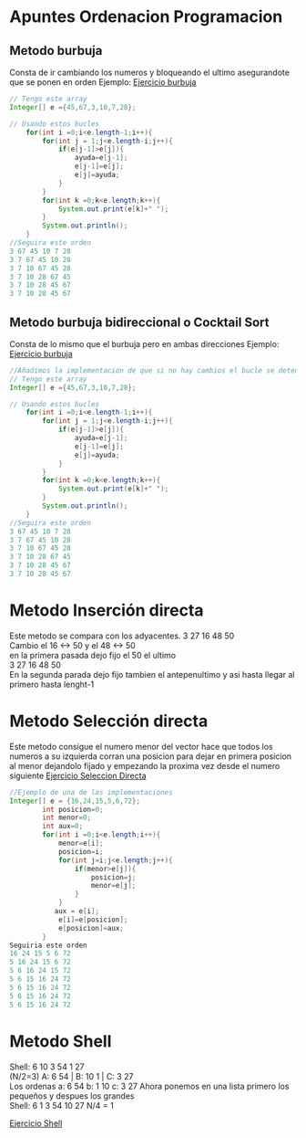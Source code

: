# Apuntes Ordenacion Programacion
## Metodo burbuja
Consta de ir cambiando los numeros y bloqueando el ultimo asegurandote que se ponen en orden Ejemplo:
[Ejercicio burbuja](burbuja.java)
```java
// Tengo este array
Integer[] e ={45,67,3,10,7,28};

// Usando estos bucles
    for(int i =0;i<e.length-1;i++){
        for(int j = 1;j<e.length-i;j++){
            if(e[j-1]>e[j]){
                ayuda=e[j-1];
                e[j-1]=e[j];
                e[j]=ayuda;
            }
        }
        for(int k =0;k<e.length;k++){
            System.out.print(e[k]+" ");
        }
        System.out.println();
    }
//Seguira este orden
3 67 45 10 7 28 
3 7 67 45 10 28 
3 7 10 67 45 28 
3 7 10 28 67 45 
3 7 10 28 45 67 
3 7 10 28 45 67 
```
## Metodo burbuja bidireccional o Cocktail Sort
Consta de lo mismo que el burbuja pero en ambas direcciones Ejemplo:
[Ejercicio burbuja](burbuja.java)
```java
//Añadimos la implementacion de que si no hay cambios el bucle se detenga
// Tengo este array
Integer[] e ={45,67,3,10,7,28};

// Usando estos bucles
    for(int i =0;i<e.length-1;i++){
        for(int j = 1;j<e.length-i;j++){
            if(e[j-1]>e[j]){
                ayuda=e[j-1];
                e[j-1]=e[j];
                e[j]=ayuda;
            }
        }
        for(int k =0;k<e.length;k++){
            System.out.print(e[k]+" ");
        }
        System.out.println();
    }
//Seguira este orden
3 67 45 10 7 28 
3 7 67 45 10 28 
3 7 10 67 45 28 
3 7 10 28 67 45 
3 7 10 28 45 67 
3 7 10 28 45 67 
```
# Metodo Inserción directa
Este metodo se compara con los adyacentes.
3 27 16 48 50 <br>
Cambio el 16 <-> 50 y el 48 <-> 50 <br>
en la primera pasada dejo fijo el 50 el ultimo <br>
3 27 16 48 50 <br>
En la segunda parada dejo fijo tambien el antepenultimo y asi hasta llegar al primero hasta lenght-1

# Metodo Selección directa
Este metodo consigue el numero menor del vector hace que todos los numeros a su izquierda corran una posicion para dejar en primera posicion al menor dejandolo fijado y empezando la proxima vez desde el numero siguiente [Ejercicio Seleccion Directa](seleccion.java)
```java
//Ejemplo de una de las implementaciones
Integer[] e = {16,24,15,5,6,72};
        int posicion=0;
        int menor=0;
        int aux=0;
        for(int i =0;i<e.length;i++){
            menor=e[i];
            posicion=i;
            for(int j=i;j<e.length;j++){
                if(menor>e[j]){
                    posicion=j;
                    menor=e[j];
                }
            }
           aux = e[i];
            e[i]=e[posicion];
            e[posicion]=aux;
        }
Seguiria este orden
16 24 15 5 6 72
5 16 24 15 6 72 
5 6 16 24 15 72 
5 6 15 16 24 72 
5 6 15 16 24 72 
5 6 15 16 24 72 
5 6 15 16 24 72 
```

# Metodo Shell
Shell: 6 10 3 54 1 27
<br>
(N/2=3) A: 6 54 | B: 10 1 | C: 3 27
<br>
Los ordenas a: 6 54 b: 1 10 c: 3 27 Ahora ponemos en una lista primero los pequeños y despues los grandes<br>
Shell: 6 1 3 54 10 27
N/4 = 1 

[Ejercicio Shell](Shell.java)
